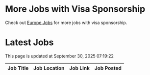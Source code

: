 # More Jobs with Visa Sponsorship

Check out [Europe Jobs](https://github.com/sureshparimi/europejobs#latest-jobs) for more jobs with visa sponsorship.

# Latest Jobs

This page is updated at September 30, 2025 07:19:22

| Job Title | Job Location | Job Link | Job Posted |
| --- | --- | --- | --- |
